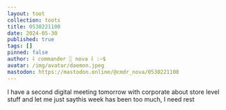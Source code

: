 ```yaml
---
layout: toot
collection: toots
title: 0530221100
date: 2024-05-30
published: true
tags: []
pinned: false
author: ⸸ commander ░ nova ⸸ :~$
avatar: /img/avatar/daemon.jpeg
mastodon: https://mastodon.online/@cmdr_nova/0530221100
---
```


I have a second digital meeting tomorrow with corporate about store level stuff and let me just saythis week has been too much, I need rest

